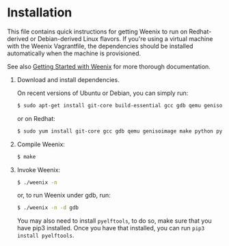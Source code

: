# Installation

This file contains quick instructions for getting Weenix to run on
Redhat-derived or Debian-derived Linux flavors. If you're using a virtual machine with the Weenix Vagrantfile, the dependencies should be installed automatically when the machine is provisioned.

See also [Getting Started with Weenix](https://github.com/brown-cs1690/handout/wiki/Getting-Started-with-Weenix) for more thorough documentation.

1. Download and install dependencies.

   On recent versions of Ubuntu or Debian, you can simply run:

   ```bash
   $ sudo apt-get install git-core build-essential gcc gdb qemu genisoimage make python python-argparse cscope xterm bash grub xorriso
   ```

   or on Redhat:

   ```bash
   $ sudo yum install git-core gcc gdb qemu genisoimage make python python-argparse cscope xterm bash grub2-tools xorriso
   ```

2. Compile Weenix:

   ```bash
   $ make
   ```

3. Invoke Weenix:

   ```bash
   $ ./weenix -n
   ```

   or, to run Weenix under gdb, run:

   ```bash
   $ ./weenix -n -d gdb
   ```
   You may also need to install `pyelftools`, to do so, make sure that you have pip3 installed. Once you have that installed, you can run `pip3 install pyelftools`. 